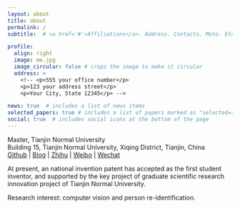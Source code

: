 ```yaml
---
layout: about
title: about
permalink: /
subtitle:  # <a href='#'>Affiliations</a>. Address. Contacts. Moto. Etc.

profile:
  align: right
  image: me.jpg
  image_circular: false # crops the image to make it circular
  address: >
    <!-- <p>555 your office number</p>
    <p>123 your address street</p>
    <p>Your City, State 12345</p> -->

news: true  # includes a list of news items
selected_papers: true # includes a list of papers marked as "selected={true}"
social: true  # includes social icons at the bottom of the page
---
```


Master, Tianjin Normal University<br>
Building 15, Tianjin Normal University, Xiqing District, Tianjin, China<br>
[Github](https://github.com/clarkhedi) | [Blog](https://clarkhedi.github.io) | [Zhihu](https://www.zhihu.com/people/clarkhedi) | [Weibo](http://www.weibo.com/clarkhedi) | [Wechat](https://github.com/clarkhedi/me/blob/master/assets/img/wechat_public_account.jpg?raw=true)

At present, an national invention patent has accepted as the first student inventor, and supported by the key project of graduate scientific research innovation project of Tianjin Normal University.

Research interest: computer vision and person re-identification.
